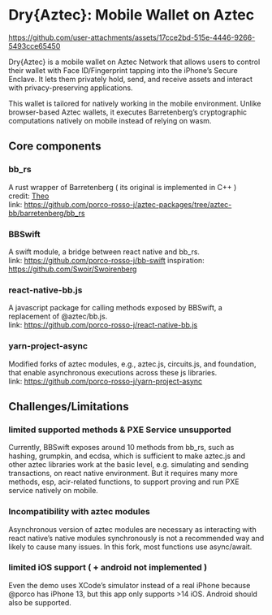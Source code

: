 
# Dry{Aztec}: Mobile Wallet on Aztec

https://github.com/user-attachments/assets/17cce2bd-515e-4446-9266-5493cce65450


Dry{Aztec} is a mobile wallet on Aztec Network that allows users to control their wallet with Face ID/Fingerprint tapping into the iPhone’s Secure Enclave. It lets them privately hold, send, and receive assets and interact with privacy-preserving applications. 

This wallet is tailored for natively working in the mobile environment. Unlike browser-based Aztec wallets, it executes Barretenberg’s cryptographic computations natively on mobile instead of relying on wasm.  

## Core components

### bb_rs
A rust wrapper of Barretenberg  ( its original is implemented in C++ )  
credit: [Theo](https://github.com/madztheo)   
link: https://github.com/porco-rosso-j/aztec-packages/tree/aztec-bb/barretenberg/bb_rs  

### BBSwift
A swift module, a bridge between react native and bb_rs.   
link: https://github.com/porco-rosso-j/bb-swift
inspiration: https://github.com/Swoir/Swoirenberg

### react-native-bb.js
A javascript package for calling methods exposed by BBSwift, a replacement of @aztec/bb.js.  
link: https://github.com/porco-rosso-j/react-native-bb.js

### yarn-project-async
Modified forks of aztec modules, e.g., aztec.js, circuits.js, and foundation, that enable asynchronous executions across these js libraries.   
link: https://github.com/porco-rosso-j/yarn-project-async

## Challenges/Limitations

### limited supported methods & PXE Service unsupported
Currently, BBSwift exposes around 10 methods from bb_rs, such as hashing, grumpkin, and ecdsa, which is sufficient to make aztec.js and other aztec libraries work at the basic level, e.g. simulating and sending transactions, on react native environment. But it requires many more methods, esp, acir-related functions, to support proving and run PXE service natively on mobile.

### Incompatibility with aztec modules
Asynchronous version of aztec modules are necessary as interacting with react native’s native modules synchronously is not a recommended way and likely to cause many issues. In this fork, most functions use async/await. 

### limited iOS support ( + android not implemented )
Even the demo uses XCode’s simulator instead of a real iPhone because @porco has iPhone 13, but this app only supports >14 iOS. Android should also be supported.
